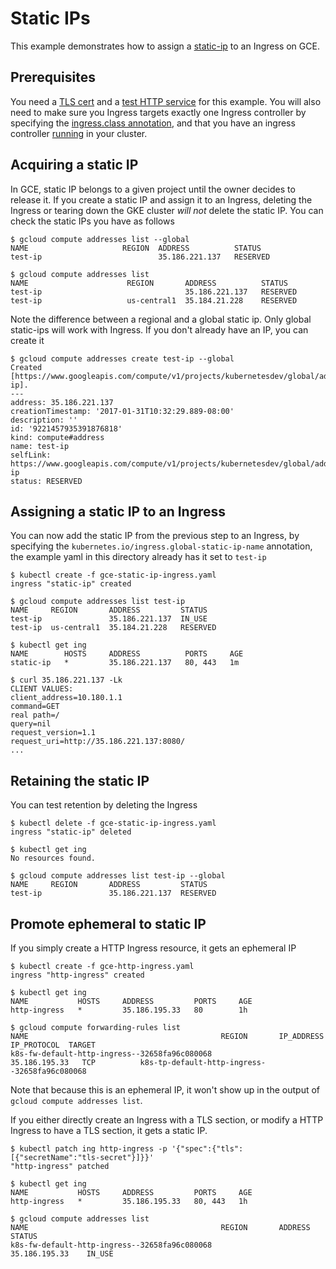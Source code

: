 # Static IPs

This example demonstrates how to assign a [static-ip](https://cloud.google.com/compute/docs/configure-instance-ip-addresses#reserve_new_static) to an Ingress on GCE.

## Prerequisites

You need a [TLS cert](/examples/PREREQUISITES.md#tls-certificates) and a [test HTTP service](/examples/PREREQUISITES.md#test-http-service) for this example.
You will also need to make sure you Ingress targets exactly one Ingress
controller by specifying the [ingress.class annotation](/examples/PREREQUISITES.md#ingress-class),
and that you have an ingress controller [running](/examples/deployment) in your cluster.

## Acquiring a static IP

In GCE, static IP belongs to a given project until the owner decides to release
it. If you create a static IP and assign it to an Ingress, deleting the Ingress
or tearing down the GKE cluster *will not* delete the static IP. You can check
the static IPs you have as follows

```console
$ gcloud compute addresses list --global
NAME                     REGION  ADDRESS          STATUS
test-ip                          35.186.221.137   RESERVED

$ gcloud compute addresses list
NAME                      REGION       ADDRESS          STATUS
test-ip                                35.186.221.137   RESERVED
test-ip                   us-central1  35.184.21.228    RESERVED
```

Note the difference between a regional and a global static ip. Only global
static-ips will work with Ingress. If you don't already have an IP, you can
create it

```console
$ gcloud compute addresses create test-ip --global
Created [https://www.googleapis.com/compute/v1/projects/kubernetesdev/global/addresses/test-ip].
---
address: 35.186.221.137
creationTimestamp: '2017-01-31T10:32:29.889-08:00'
description: ''
id: '9221457935391876818'
kind: compute#address
name: test-ip
selfLink: https://www.googleapis.com/compute/v1/projects/kubernetesdev/global/addresses/test-ip
status: RESERVED
```

## Assigning a static IP to an Ingress

You can now add the static IP from the previous step to an Ingress,
by specifying the `kubernetes.io/ingress.global-static-ip-name` annotation,
the example yaml in this directory already has it set to `test-ip`

```console
$ kubectl create -f gce-static-ip-ingress.yaml
ingress "static-ip" created

$ gcloud compute addresses list test-ip
NAME     REGION       ADDRESS         STATUS
test-ip               35.186.221.137  IN_USE
test-ip  us-central1  35.184.21.228   RESERVED

$ kubectl get ing
NAME        HOSTS     ADDRESS          PORTS     AGE
static-ip   *         35.186.221.137   80, 443   1m

$ curl 35.186.221.137 -Lk
CLIENT VALUES:
client_address=10.180.1.1
command=GET
real path=/
query=nil
request_version=1.1
request_uri=http://35.186.221.137:8080/
...
```

## Retaining the static IP

You can test retention by deleting the Ingress

```console
$ kubectl delete -f gce-static-ip-ingress.yaml
ingress "static-ip" deleted

$ kubectl get ing
No resources found.

$ gcloud compute addresses list test-ip --global
NAME     REGION       ADDRESS         STATUS
test-ip               35.186.221.137  RESERVED
```

## Promote ephemeral to static IP

If you simply create a HTTP Ingress resource, it gets an ephemeral IP

```console
$ kubectl create -f gce-http-ingress.yaml
ingress "http-ingress" created

$ kubectl get ing
NAME           HOSTS     ADDRESS         PORTS     AGE
http-ingress   *         35.186.195.33   80        1h

$ gcloud compute forwarding-rules list
NAME                                           REGION       IP_ADDRESS      IP_PROTOCOL  TARGET
k8s-fw-default-http-ingress--32658fa96c080068               35.186.195.33   TCP          k8s-tp-default-http-ingress--32658fa96c080068
```

Note that because this is an ephemeral IP, it won't show up in the output of
`gcloud compute addresses list`.

If you either directly create an Ingress with a TLS section, or modify a HTTP
Ingress to have a TLS section, it gets a static IP.

```console
$ kubectl patch ing http-ingress -p '{"spec":{"tls":[{"secretName":"tls-secret"}]}}'
"http-ingress" patched

$ kubectl get ing
NAME           HOSTS     ADDRESS         PORTS     AGE
http-ingress   *         35.186.195.33   80, 443   1h

$ gcloud compute addresses list
NAME                                           REGION       ADDRESS          STATUS
k8s-fw-default-http-ingress--32658fa96c080068               35.186.195.33    IN_USE
```
